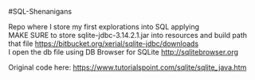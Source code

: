 #SQL-Shenanigans

Repo where I store my first explorations into SQL applying  
MAKE SURE to store sqlite-jdbc-3.14.2.1.jar into resources and build path that file https://bitbucket.org/xerial/sqlite-jdbc/downloads  
I open the db file using DB Browser for SQLite http://sqlitebrowser.org  
  
Original code here: https://www.tutorialspoint.com/sqlite/sqlite_java.htm  